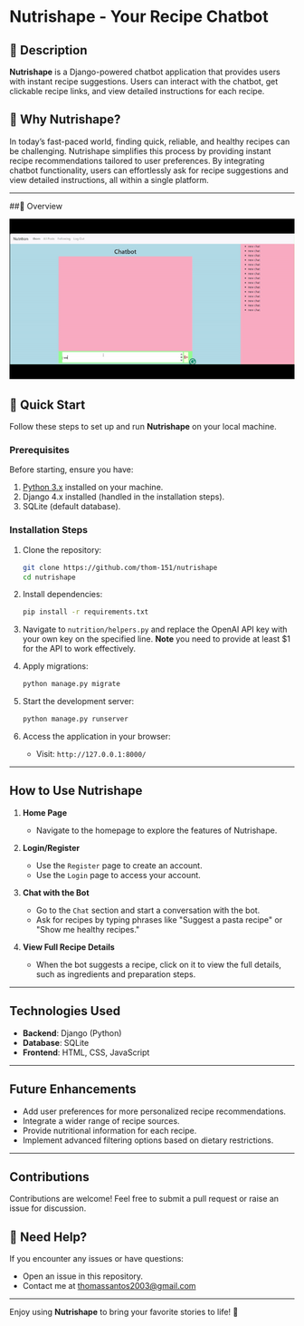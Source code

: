 # Nutrishape - Your Recipe Chatbot

## 📖 Description
**Nutrishape** is a Django-powered chatbot application that provides users with instant recipe suggestions. Users can interact with the chatbot, get clickable recipe links, and view detailed instructions for each recipe.

## 🤔 Why Nutrishape?

In today’s fast-paced world, finding quick, reliable, and healthy recipes can be challenging. Nutrishape simplifies this process by providing instant recipe recommendations tailored to user preferences. By integrating chatbot functionality, users can effortlessly ask for recipe suggestions and view detailed instructions, all within a single platform.


---

##🧐 Overview

![Demo of Nutrishape chatbot](nutrishape.gif)

## 🚀 Quick Start

Follow these steps to set up and run **Nutrishape** on your local machine.

### Prerequisites
Before starting, ensure you have:
1. [Python 3.x](https://www.python.org/) installed on your machine.
2. Django 4.x installed (handled in the installation steps).
3. SQLite (default database).

### Installation Steps

1. Clone the repository:
   ```bash
   git clone https://github.com/thom-151/nutrishape
   cd nutrishape
   ```

2. Install dependencies:
   ```bash
   pip install -r requirements.txt
   ```
3. Navigate to `nutrition/helpers.py` and replace the OpenAI API key with your own key on the specified line. 
   **Note**  you need to provide at least $1 for the API to work effectively.

4. Apply migrations:
   ```bash
   python manage.py migrate
   ```

5. Start the development server:
   ```bash
   python manage.py runserver
   ```

6. Access the application in your browser:
   - Visit: `http://127.0.0.1:8000/`

---

## How to Use Nutrishape

1. **Home Page**
   - Navigate to the homepage to explore the features of Nutrishape.

2. **Login/Register**
   - Use the `Register` page to create an account.
   - Use the `Login` page to access your account.

3. **Chat with the Bot**
   - Go to the `Chat` section and start a conversation with the bot.
   - Ask for recipes by typing phrases like "Suggest a pasta recipe" or "Show me healthy recipes."

4. **View Full Recipe Details**
   - When the bot suggests a recipe, click on it to view the full details, such as ingredients and preparation steps.

---


## Technologies Used

- **Backend**: Django (Python)
- **Database**: SQLite
- **Frontend**: HTML, CSS, JavaScript

---

## Future Enhancements

- Add user preferences for more personalized recipe recommendations.
- Integrate a wider range of recipe sources.
- Provide nutritional information for each recipe.
- Implement advanced filtering options based on dietary restrictions.

---

## Contributions

Contributions are welcome! Feel free to submit a pull request or raise an issue for discussion.

## 🤝 Need Help?

If you encounter any issues or have questions:
- Open an issue in this repository.
- Contact me at [thomassantos2003@gmail.com](mailto:thomassantos2003@gmail.com)

---

Enjoy using **Nutrishape** to bring your favorite stories to life! 🎉

